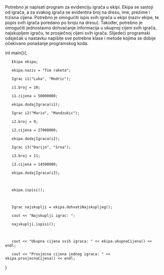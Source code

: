Potrebno je napisati program za evidenciju igrača u ekipi. Ekipa se sastoji od igrača, a za svakog igrača se evidentira broj na dresu, ime, prezime i trzisna cijena. Potrebno je omogućiti ispis svih igrača u ekipi (naziv ekipe, te popis svih igrača poredano po broju na dresu). Također, potrebno je omogućiti jednostavno dohvaćanje informacija u ukupnoj cijeni svih igrača, najskupljem igraču, te prosječnoj cijeni svih igrača. Slijedeći programski odsječak u nastavku napišite sve potrebne klase i metode kojima se dobije očekivano ponašanje programskog koda.

 


int main(){;

       Ekipa ekipa;

       ekipa.naziv = "Tim raketa";

       Igrac i1("Luka", "Modric");

       i1.broj = 10;

       i1.cijena = 50000000;

       ekipa.dodajIgraca(i1);

       Igrac i2("Mario", "Mandzukic");

       i2.broj = 9;

       i2.cijena = 27000000;

       ekipa.dodajIgraca(i2);

       Igrac i3("Darijo", "Srna");

       i3.broj = 11;

       i3.cijena = 14500000;

       ekipa.dodajIgraca(i3);

 

       ekipa.ispisi();

 

       Igrac najskuplji = ekipa.dohvatiNajskupljeg();

       cout << "Najskuplji igrac: ";

       najskuplji.ispisi();

 

       cout << "Ukupna cijena svih igraca: " << ekipa.ukupnaCijena() << endl;

       cout << "Prosjecna cijena jednog igraca: " << ekipa.prosjecnaCijena() << endl;

}
